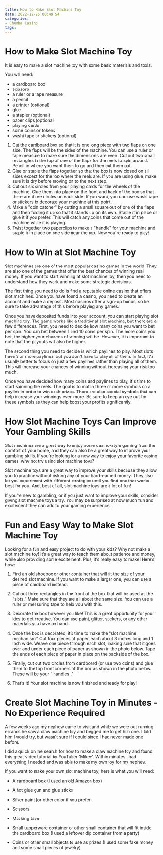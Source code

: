 ```yaml
---
title: How to Make Slot Machine Toy 
date: 2022-12-25 00:49:54
categories:
- Chumba Casino
tags:
---
```



#  How to Make Slot Machine Toy 

It is easy to make a slot machine toy with some basic materials and tools. 

You will need:

- a cardboard box
- scissors
- a ruler or a tape measure
- a pencil
- a printer (optional)
- glue
- a stapler (optional)
- paper clips (optional)
- playing cards 
- some coins or tokens 
- washi tape or stickers (optional) 

1. Cut the cardboard box so that it is one long piece with two flaps on one side. The flaps will be the sides of the machine. You can use a ruler or tape measure to make sure the dimensions are even. Cut out two small rectangles in the top of one of the flaps for the reels to spin around. Pencil in where you want them to go and then cut them out. 
2. Glue or staple the flaps together so that the box is now closed on all sides except for the top where the reels are. If you are using glue, make sure it is dry before moving on to the next step. 
3. Cut out six circles from your playing cards for the wheels of the machine. Glue them into place on the front and back of the box so that there are three circles on each side. If you want, you can use washi tape or stickers to decorate your machine at this point. 
4. Make a "coin catcher" by cutting a small square out of one of the flaps and then folding it up so that it stands up on its own. Staple it in place or glue it if you prefer. This will catch any coins that come out of the machine while it is playing. 
5. Twist together two paperclips to make a "handle" for your machine and staple it in place on one side near the top. Now you're ready to play!

#  How to Win at Slot Machine Toy 

Slot machines are one of the most popular casino games in the world. They are also one of the games that offer the best chances of winning real money. If you want to start winning at slot machine toy, then you need to understand how they work and make some strategic decisions.

The first thing you need to do is find a reputable online casino that offers slot machines. Once you have found a casino, you need to create an account and make a deposit. Most casinos offer a sign-up bonus, so be sure to take advantage of this before playing any games.

Once you have deposited funds into your account, you can start playing slot machine toy. The game works like a traditional slot machine, but there are a few differences. First, you need to decide how many coins you want to bet per spin. You can bet between 1 and 10 coins per spin. The more coins you bet, the higher your chances of winning will be. However, it is important to note that the payouts will also be higher.

The second thing you need to decide is which paylines to play. Most slots have 9 or more paylines, but you don't have to play all of them. In fact, it's usually better to focus on just a few paylines rather than playing all of them. This will increase your chances of winning without increasing your risk too much.

Once you have decided how many coins and paylines to play, it's time to start spinning the reels. The goal is to match three or more symbols on a payline in order to win cash prizes. There are also special symbols that can help increase your winnings even more. Be sure to keep an eye out for these symbols as they can help boost your profits significantly.

#  How Slot Machine Toys Can Improve Your Gambling Skills 

Slot machines are a great way to enjoy some casino-style gaming from the comfort of your home, and they can also be a great way to improve your gambling skills. If you're looking for a new way to enjoy your favorite casino games, why not try using slot machine toys?

Slot machine toys are a great way to improve your skills because they allow you to practice without risking any of your hard-earned money. They also let you experiment with different strategies until you find one that works best for you. And, best of all, slot machine toys are a lot of fun!

If you're new to gambling, or if you just want to improve your skills, consider giving slot machine toys a try. You may be surprised at how much fun and excitement they can add to your gaming experience.

#  Fun and Easy Way to Make Slot Machine Toy 

Looking for a fun and easy project to do with your kids? Why not make a slot machine toy! It’s a great way to teach them about patience and money, while also providing some excitement. Plus, it’s really easy to make! Here’s how: 

1. Find an old shoebox or other container that will fit the size of your desired slot machine. If you want to make a larger one, you can use a piece of cardboard instead.

2. Cut out three rectangles in the front of the box that will be used as the “slots.” Make sure that they are all about the same size. You can use a ruler or measuring tape to help you with this.

3. Decorate the box however you like! This is a great opportunity for your kids to get creative. You can use paint, glitter, stickers, or any other materials you have on hand.

4. Once the box is decorated, it’s time to make the “slot machine mechanism.” Cut four pieces of paper, each about 3 inches long and 1 inch wide. Weave one piece through each slot, making sure that it goes over and under each piece of paper as shown in the photo below. Tape the ends of each piece of paper in place on the backside of the box.




  5. Finally, cut out two circles from cardboard (or use two coins) and glue them to the top front corners of the box as shown in the photo below. These will be your “ handles .”

 

  6. That’s it! Your slot machine is now finished and ready for play!

#  Create Slot Machine Toy in Minutes - No Experience Required

A few weeks ago my nephew came to visit and while we were out running errands he saw a claw machine toy and begged me to get him one. I told him I would try, but wasn't sure if I could since I had never made one before.

I did a quick online search for how to make a claw machine toy and found this great video tutorial by YouTuber 'Mikey'. Within minutes I had everything I needed and was able to make my own toy for my nephew.

If you want to make your own slot machine toy, here is what you will need:

- A cardboard box (I used an old Amazon box)

- A hot glue gun and glue sticks

- Silver paint (or other color if you prefer)

- Scissors

- Masking tape

- Small tupperware container or other small container that will fit inside the cardboard box (I used a leftover dip container from a party)

- Coins or other small objects to use as prizes (I used some fake money and some small pieces of jewelry)